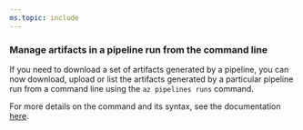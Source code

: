 ```yaml
---
ms.topic: include
---
```


### Manage artifacts in a pipeline run from the command line

If you need to download a set of artifacts generated by a pipeline, you can now download, upload or list the artifacts generated by a particular pipeline run from a command line using the `az pipelines runs` command. 

For more details on the command and its syntax, see the documentation [here](/cli/azure/ext/azure-devops/pipelines/runs/artifact?view=azure-cli-latest).